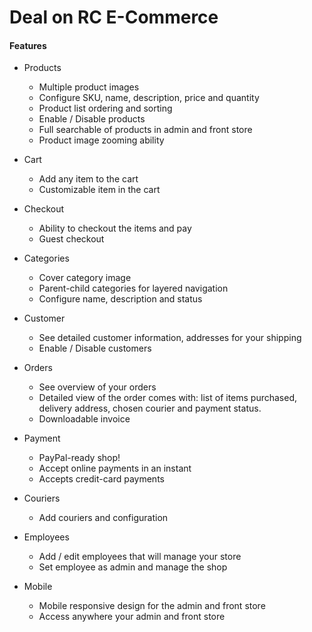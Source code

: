 # Deal on RC E-Commerce 


#### Features

- Products
    - Multiple product images
    - Configure SKU, name, description, price and quantity
    - Product list ordering and sorting
    - Enable / Disable products
    - Full searchable of products in admin and front store
    - Product image zooming ability

- Cart
    - Add any item to the cart
    - Customizable item in the cart

- Checkout
    - Ability to checkout the items and pay
    - Guest checkout

- Categories
    - Cover category image
    - Parent-child categories for layered navigation
    - Configure name, description and status

- Customer
    - See detailed customer information, addresses for your shipping
    - Enable / Disable customers

- Orders
    - See overview of your orders
    - Detailed view of the order comes with: list of items purchased, delivery address, chosen courier
    and payment status.
    - Downloadable invoice

- Payment
    - PayPal-ready shop!
    - Accept online payments in an instant
    - Accepts credit-card payments
    
- Couriers
    - Add couriers and configuration

- Employees
    - Add / edit employees that will manage your store
    - Set employee as admin and manage the shop
    
- Mobile
    - Mobile responsive design for the admin and front store
    - Access anywhere your admin and front store

